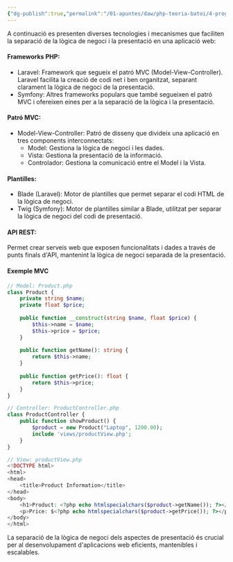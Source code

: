 ```yaml
---
{"dg-publish":true,"permalink":"/01-apuntes/daw/php-teoria-batoi/4-programacion-orientada-a-objetos-php/5-tecnologies-i-mecanismes-per-a-la-separacio/","tags":["PHP"]}
---
```


A continuació es presenten diverses tecnologies i mecanismes que faciliten la separació de la lògica de negoci i la presentació en una aplicació web:

#### Frameworks PHP:
* Laravel: Framework que segueix el patró MVC (Model-View-Controller). Laravel facilita la creació de codi net i ben organitzat, separant clarament la lògica de negoci de la presentació.
* Symfony: Altres frameworks populars que també segueixen el patró MVC i ofereixen eines per a la separació de la lògica i la presentació.

#### Patró MVC:
* Model-View-Controller: Patró de disseny que divideix una aplicació en tres components interconnectats:
	*  Model: Gestiona la lògica de negoci i les dades.
	* Vista: Gestiona la presentació de la informació.
	* Controlador: Gestiona la comunicació entre el Model i la Vista.

#### Plantilles:
* Blade (Laravel): Motor de plantilles que permet separar el codi HTML de la lògica de negoci.
* Twig (Symfony): Motor de plantilles similar a Blade, utilitzat per separar la lògica de negoci del codi de presentació.

#### API REST:
Permet crear serveis web que exposen funcionalitats i dades a través de punts finals d'API, mantenint la lògica de negoci separada de la presentació.

#### Exemple MVC

```php
// Model: Product.php
class Product {
    private string $name;
    private float $price;
    
    public function __construct(string $name, float $price) {
        $this->name = $name;
        $this->price = $price;
    }
    
    public function getName(): string {
        return $this->name;
    }
    
    public function getPrice(): float {
        return $this->price;
    }
}

// Controller: ProductController.php
class ProductController {
    public function showProduct() {
        $product = new Product("Laptop", 1200.00);
        include 'views/productView.php';
    }
}

// View: productView.php
<!DOCTYPE html>
<html>
<head>
    <title>Product Information</title>
</head>
<body>
    <h1>Product: <?php echo htmlspecialchars($product->getName()); ?></h1>
    <p>Price: $<?php echo htmlspecialchars($product->getPrice()); ?></p>
</body>
</html>
```
La separació de la lògica de negoci dels aspectes de presentació és crucial per al desenvolupament d'aplicacions web eficients, mantenibles i escalables.

